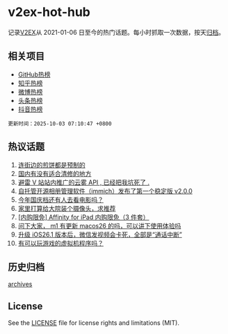 # v2ex-hot-hub

 记录[V2EX](https://www.v2ex.com/)从 2021-01-06 日至今的热门话题。每小时抓取一次数据，按天[归档](archives)。
 
 ## 相关项目

- [GitHub热榜](https://github.com/lonnyzhang423/github-hot-hub)
- [知乎热榜](https://github.com/lonnyzhang423/zhihu-hot-hub)
- [微博热榜](https://github.com/lonnyzhang423/weibo-hot-hub)
- [头条热榜](https://github.com/lonnyzhang423/toutiao-hot-hub)
- [抖音热榜](https://github.com/lonnyzhang423/douyin-hot-hub)


 `更新时间：2025-10-03 07:10:47 +0800`

## 热议话题

1. [连街边的煎饼都是预制的](https://www.v2ex.com/t/1163112)
1. [国内有没有适合清修的地方](https://www.v2ex.com/t/1163111)
1. [避雷 V 站站内推广的云雾 API , 已经把我坑死了 .](https://www.v2ex.com/t/1163131)
1. [自托管开源相册管理软件（immich）发布了第一个稳定版 v2.0.0](https://www.v2ex.com/t/1163110)
1. [今年国庆档还有人去看电影吗？](https://www.v2ex.com/t/1163132)
1. [家里打算给大院装个摄像头，求推荐](https://www.v2ex.com/t/1163121)
1. [[内购限免] Affinity for iPad 内购限免（3 件套）](https://www.v2ex.com/t/1163129)
1. [问下大家， m1 有更新 macos26 的吗，可以讲下使用体验吗](https://www.v2ex.com/t/1163173)
1. [升级 iOS26.1 版本后，微信发视频会卡死，全部是“通话中断”](https://www.v2ex.com/t/1163113)
1. [有可以玩游戏的虚拟机程序吗？](https://www.v2ex.com/t/1163149)

## 历史归档

[archives](archives)

## License

See the [LICENSE](LICENSE) file for license rights and limitations (MIT).
